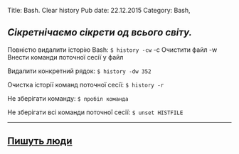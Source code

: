 Title: Bash. Clear history
Pub date: 22.12.2015
Category: Bash, 

_Сікретнічаємо сікрєти од всього світу._
-----

Повністю видалити історію Bash:
`$ history -cw`
-c Очистити файл
-w Внести команди поточної сесії у файл

Видалити конкретний рядок:
`$ history -dw 352`

Очистка історії команд поточної сесії:
`$ history -r`

Не зберігати команду:
`$ пробіл команда`

Не зберігати всі команди поточної сесії:
`$ unset HISTFILE`

-----
<a href="http://www.shellhacks.com/ru/Kak-Ochistit-Istoriyu-Komand-v-BASH" target="_blank">Пишуть люди</a>
-----